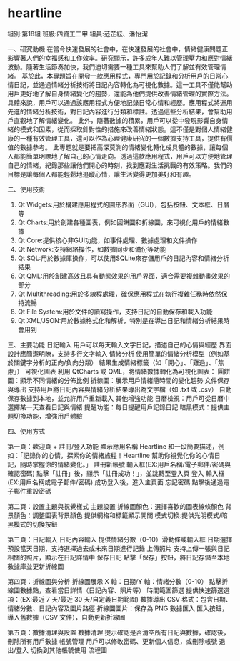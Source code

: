 # heartline

組別:第18組
班級:四資工二甲
組員:范芷紜、潘怡潔


一、研究動機
在當今快速發展的社會中，在快速發展的社會中，情緒健康問題正影響著人們的幸福感和工作效率。研究顯示，許多成年人難以管理壓力和應對情緒波動。隨著生活節奏加快，我們迫切需要一種工具來幫助人們了解並有效管理情緒。
基於此，本專題旨在開發一款應用程式，專門用於記錄和分析用戶的日常心情日記，並通過情緒分析技術將日記內容轉化為可視化數據。這一工具不僅能幫助用戶更好地了解自身情緒變化的趨勢，還能為他們提供改善情緒管理的實際方法。
具體來說，用戶可以通過該應用程式方便地記錄日常心情和經歷。應用程式將運用先進的情緒分析技術，對日記內容進行分類和標註。透過這些分析結果，會幫助用戶直觀地了解情緒變化。
此外，隨著數據的積累，用戶可以從中發現影響自身情緒的模式和因素，從而採取針對性的措施來改善情緒狀態。這不僅是對個人情緒健康的一種有效管理工具，還可以作為心理健康研究的一個數據支持工具，提供有價值的數據參考。
此專題就是要把高深莫測的情緒變化轉化成具體的數據，讓每個人都能簡單明瞭地了解自己的心情走向。透過這款應用程式，用戶可以方便地管理自己的情緒，紀錄那些讓他們開心的時刻，找到應對生活挑戰的有效策略。我們的目標是讓每個人都能輕鬆地追蹤心情，讓生活變得更加美好和有趣。



二、使用技術
1. Qt Widgets:用於構建應用程式的圖形界面（GUI），包括按鈕、文本框、日曆等
2. Qt Charts:用於創建各種圖表，例如圓餅圖和折線圖，來可視化用戶的情緒數據
3. Qt Core:提供核心非GUI功能，如事件處理、數據處理和文件操作
4. Qt Network:支持網絡操作，如數據同步和備份等功能
5. Qt SQL:用於數據庫操作，可以使用SQLite來存儲用戶的日記內容和情緒分析結果
6. Qt QML:用於創建高效且具有動態效果的用戶界面，適合需要複雜動畫效果的部分
7. Qt Multithreading:用於多線程處理，確保應用程式在執行複雜任務時依然保持流暢
8. Qt File System:用於文件的讀寫操作，支持日記的自動保存和載入功能
9. Qt XML/JSON:用於數據格式化和解析，特別是在導出日記和情緒分析結果時會用到

三、主要功能
日記輸入
用戶可以每天輸入文字日記，描述自己的心情與經歷
界面設計應簡潔明瞭，支持多行文字輸入
情緒分析
使用簡單的情緒分析模型（例如基於關鍵字分析的正向/負向分類）
結果生成情緒標籤（如「開心」、「難過」、「焦慮」）
可視化圖表
利用 QtCharts 或 QML，將情緒數據轉化為可視化圖表：
圓餅圖：顯示不同情緒的分佈比例
折線圖：展示用戶情緒隨時間的變化趨勢
文件保存與導出
支持用戶將日記內容與情緒分析結果導出為文字檔（如 .txt 或 .csv）
自動保存數據到本地，並允許用戶重新載入
其他增強功能
日曆檢視：用戶可從日曆中選擇某一天查看日記與情緒
提醒功能：每日提醒用戶記錄日記
暗黑模式：提供主題切換功能，增強用戶體驗

四、使用方式

第一頁：歡迎頁 + 註冊/登入功能
顯示應用名稱 Heartline 和一段簡要描述，例如：「記錄你的心情，探索你的情緒旅程！Heartline 幫助你視覺化你的心情日記，隨時掌握你的情緒變化。」
註冊新帳號
輸入框(EX:用戶名稱/電子郵件/密碼與確認密碼)
點擊「註冊」後，顯示「註冊成功！」，並跳轉至登入頁
登入
輸入框(EX:用戶名稱或電子郵件/密碼)
成功登入後，進入主頁面
忘記密碼
點擊後通過電子郵件重設密碼

第二頁：設置主題與視覺樣式
主題設置
折線圖顏色：選擇喜歡的圖表線條顏色
背景顏色：調整圖表背景顏色
提供網格和標籤顯示開關
模式切換:提供光明模式/暗黑模式的切換按鈕


第三頁：日記輸入
日記內容輸入
提供情緒分數（0-10）滑動條或輸入框
日期選擇
預設當天日期，支持選擇過去或未來日期進行記錄
上傳照片
支持上傳一張與日記相關的照片，顯示在日記詳情中
保存日記
點擊「保存」按鈕，將日記存儲至本地數據庫並更新折線圖

第四頁：折線圖與分析
折線圖展示
X 軸：日期/Y 軸：情緒分數（0-10）
點擊折線圖數據點，查看當日詳情（日記內容、照片等）
時間範圍篩選
提供快速篩選選項：(EX:最近 7 天/最近 30 天/自定義日期範圍)
數據導出
CSV 格式：包含日期、情緒分數、日記內容及圖片路徑
折線圖圖片：保存為 PNG
數據匯入
匯入按鈕，導入舊數據（CSV 文件），自動更新折線圖

第五頁：數據清理與設置
數據清理
提示確認是否清空所有日記與數據，確認後，刪除所有用戶數據
帳號管理
用戶可以修改密碼、更新個人信息，或刪除帳號
退出/登入
切換到其他帳號使用
流程圖



